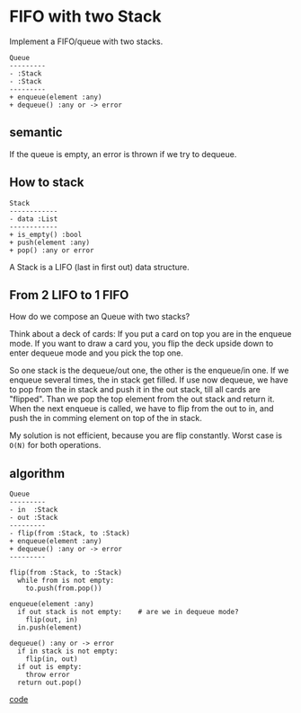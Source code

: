 # FIFO with two Stack

Implement a FIFO/queue with two stacks.

```uml
Queue
---------
- :Stack
- :Stack
---------
+ enqueue(element :any)
+ dequeue() :any or -> error
```

## semantic

If the queue is empty, an error is thrown if we try to dequeue.

## How to stack

```uml
Stack
------------
- data :List
------------
+ is_empty() :bool
+ push(element :any)
+ pop() :any or error
```

A Stack is a LIFO (last in first out) data structure.

## From 2 LIFO to 1 FIFO

How do we compose an Queue with two stacks?

Think about a deck of cards: If you put a card on top you are in the enqueue mode.
If you want to draw a card you, you flip the deck upside down to enter dequeue mode and you pick the top one.

So one stack is the dequeue/out one, the other is the enqueue/in one. If we enqueue several times, the in stack get filled. If use now dequeue, we have to pop from the in stack and push it in the out stack, till all cards are "flipped". Than we pop the top element from the out stack and return it. When the next enqueue is called, we have to flip from the out to in, and push the in comming element on top of the in stack.

My solution is not efficient, because you are flip constantly. Worst case is `O(N)` for both operations.

## algorithm

```pseudo
Queue
---------
- in  :Stack
- out :Stack
---------
- flip(from :Stack, to :Stack)
+ enqueue(element :any)
+ dequeue() :any or -> error
---------

flip(from :Stack, to :Stack)
  while from is not empty:
    to.push(from.pop())

enqueue(element :any)
  if out stack is not empty:    # are we in dequeue mode?
    flip(out, in)
  in.push(element)

dequeue() :any or -> error
  if in stack is not empty: 
    flip(in, out)
  if out is empty:
    throw error
  return out.pop()
```

[code](solution.py)
